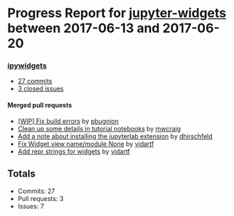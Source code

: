# Progress Report for [jupyter-widgets](https://github.com/jupyter-widgets) between 2017-06-13 and 2017-06-20

### [ipywidgets](https://github.com/jupyter-widgets/ipywidgets)
-  [27 commits](https://github.com/jupyter-widgets/ipywidgets/compare/master@%7B1497337200%7D...master@%7B1497942000%7D)
-  [3 closed issues](https://github.com/jupyter-widgets/ipywidgets/issues?utf8=%E2%9C%93&q=is%3Aissue%20closed%3A2017-06-13..2017-06-20)

#### Merged pull requests
- [[WIP] Fix build errors](https://github.com/jupyter-widgets/ipywidgets/pull/1430) by [pbugnion](https://github.com/pbugnion)
- [Clean up some details in tutorial notebooks](https://github.com/jupyter-widgets/ipywidgets/pull/1424) by [mwcraig](https://github.com/mwcraig)
- [Add a note about installing the jupyterlab extension](https://github.com/jupyter-widgets/ipywidgets/pull/1421) by [dhirschfeld](https://github.com/dhirschfeld)
- [Fix Widget view name/module None](https://github.com/jupyter-widgets/ipywidgets/pull/1417) by [vidartf](https://github.com/vidartf)
- [Add repr strings for widgets](https://github.com/jupyter-widgets/ipywidgets/pull/1398) by [vidartf](https://github.com/vidartf)

## Totals
- Commits: 27
- Pull requests: 3
- Issues: 7
